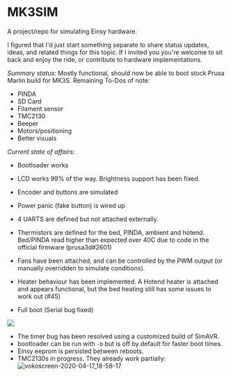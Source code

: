 # MK3SIM
A project/repo for simulating Einsy hardware. 

I figured that I'd just start something separate to share status updates, ideas, and related things for this topic. If I invited you you're welcome to sit back and enjoy the ride, or contribute to hardware implementations.

*Summary status:* Mostly functional, should now be able to boot stock Prusa Marlin build for MK3S. 
Remaining To-Dos of note:
- PINDA
- SD Card
- Filament sensor
- TMC2130
- Beeper
- Motors/positioning
- Better visuals


*Current state of affairs*:
- Bootloader works
- LCD works 99% of the way. Brightness support has been fixed.
- Encoder and buttons are simulated
- Power panic (fake button) is wired up
- 4 UARTS are defined but not attached externally.
- Thermistors are defined for the bed, PINDA, ambient and hotend. Bed/PINDA read higher than expected over 40C due to code in the official firmware (prusa3d#2601)
- Fans have been attached, and can be controlled by the PWM output (or manually overridden to simulate conditions). 
- Heater behaviour has been implemented. A Hotend heater is attached and appears functional, but the bed heating still has some issues to work out (#45)

- Full boot (Serial bug fixed)

![](https://user-images.githubusercontent.com/53943260/78808917-1f91f000-7994-11ea-87ae-fd7fa096972b.png)

- The timer bug has been resolved using a customized build of SimAVR.
- bootloader can be run with `-b` but is off by default for faster boot times.
- Einsy eeprom is persisted between reboots.
- TMC2130s in progress. They already work partially:
![vokoscreen-2020-04-17_18-58-17](https://user-images.githubusercontent.com/53943260/79620422-d6e9dd80-80dd-11ea-944b-fbb778201bbf.gif)
